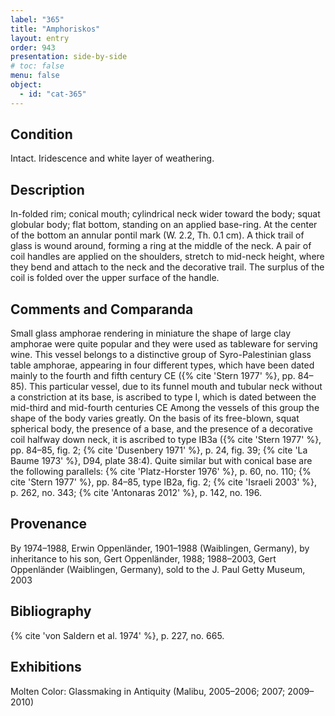 ```yaml
---
label: "365"
title: "Amphoriskos"
layout: entry
order: 943
presentation: side-by-side
# toc: false
menu: false
object:
  - id: "cat-365"
---
```


## Condition

Intact. Iridescence and white layer of weathering.

## Description

In-folded rim; conical mouth; cylindrical neck wider toward the body; squat globular body; flat bottom, standing on an applied base-ring. At the center of the bottom an annular pontil mark (W. 2.2, Th. 0.1 cm). A thick trail of glass is wound around, forming a ring at the middle of the neck. A pair of coil handles are applied on the shoulders, stretch to mid-neck height, where they bend and attach to the neck and the decorative trail. The surplus of the coil is folded over the upper surface of the handle.

## Comments and Comparanda

Small glass amphorae rendering in miniature the shape of large clay amphorae were quite popular and they were used as tableware for serving wine. This vessel belongs to a distinctive group of Syro-Palestinian glass table amphorae, appearing in four different types, which have been dated mainly to the fourth and fifth century CE ({% cite 'Stern 1977' %}, pp. 84–85). This particular vessel, due to its funnel mouth and tubular neck without a constriction at its base, is ascribed to type I, which is dated between the mid-third and mid-fourth centuries CE Among the vessels of this group the shape of the body varies greatly. On the basis of its free-blown, squat spherical body, the presence of a base, and the presence of a decorative coil halfway down neck, it is ascribed to type IB3a ({% cite 'Stern 1977' %}, pp. 84–85, fig. 2; {% cite 'Dusenbery 1971' %}, p. 24, fig. 39; {% cite 'La Baume 1973' %}, D94, plate 38:4). Quite similar but with conical base are the following parallels: {% cite 'Platz-Horster 1976' %}, p. 60, no. 110; {% cite 'Stern 1977' %}, pp. 84–85, type IB2a, fig. 2; {% cite 'Israeli 2003' %}, p. 262, no. 343; {% cite 'Antonaras 2012' %}, p. 142, no. 196.

## Provenance

By 1974–1988, Erwin Oppenländer, 1901–1988 (Waiblingen, Germany), by inheritance to his son, Gert Oppenländer, 1988; 1988–2003, Gert Oppenländer (Waiblingen, Germany), sold to the J. Paul Getty Museum, 2003

## Bibliography

{% cite 'von Saldern et al. 1974' %}, p. 227, no. 665.

## Exhibitions

Molten Color: Glassmaking in Antiquity (Malibu, 2005–2006; 2007; 2009–2010)